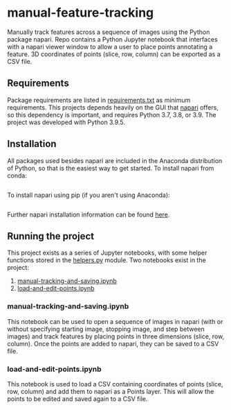 # manual-feature-tracking

Manually track features across a sequence of images using the Python package napari. Repo contains a Python Jupyter notebook that interfaces with a napari viewer window to allow a user to place points annotating a feature. 3D coordinates of points (slice, row, column) can be exported as a CSV file.

## Requirements

Package requirements are listed in [requirements.txt](requirements.txt) as minimum requirements. This projects depends heavily on the GUI that [napari](https://napari.org/) offers, so this dependency is important, and requires Python 3.7, 3.8, or 3.9. The project was developed with Python 3.9.5.

## Installation

All packages used besides napari are included in the Anaconda distribution of Python, so that is the easiest way to get started. To install napari from conda:

```conda install -c conda-forge napari
```
To install napari using pip (if you aren't using Anaconda):

```pip install "napari[all]"
```

Further napari installation information can be found [here](https://napari.org/tutorials/fundamentals/installation.html).

## Running the project

This project exists as a series of Jupyter notebooks, with some helper functions stored in the [helpers.py](helpers.py) module. Two notebooks exist in the project:

1. [manual-tracking-and-saving.ipynb](manual-tracking-and-saving.ipynb)
2. [load-and-edit-points.ipynb](load-and-edit-points.ipynb)

### manual-tracking-and-saving.ipynb

This notebook can be used to open a sequence of images in napari (with or without specifying starting image, stopping image, and step between images) and track features by placing points in three dimensions (slice, row, column). Once the points are added to napari, they can be saved to a CSV file.

### load-and-edit-points.ipynb

This notebook is used to load a CSV containing coordinates of points (slice, row, column) and add them to napari as a Points layer. This will allow the points to be edited and saved again to a CSV file.
